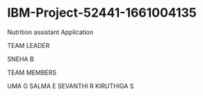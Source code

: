# IBM-Project-52441-1661004135
Nutrition assistant Application


TEAM LEADER

SNEHA B


TEAM MEMBERS

UMA G
SALMA E
SEVANTHI R
KIRUTHIGA S
